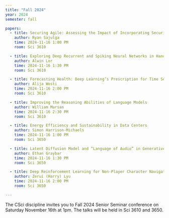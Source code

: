 ```yaml
---
title: "Fall 2024"
year: 2024
semester: fall

papers:
  - title: Securing Agile: Assessing the Impact of Incorporating Security into Agile Development
    author: Ryan Sajulga
    time: 2024-11-16 1:00 PM
    room: Sci 3610

  - title: Exploring Deep Recurrent and Spiking Neural Networks in Hand Gesture Recognition
    author: Alwin Lor
    time: 2024-11-16 1:30 PM
    room: Sci 3610

  - title: Forecasting Health: Deep Learning’s Prescription for Time Series Precision
    author: Alija Wosti
    time: 2024-11-16 2:00 PM
    room: Sci 3610

  - title: Improving the Reasoning Abilities of Language Models
    author: William Marsan
    time: 2024-11-16 2:30 PM
    room: Sci 3610

  - title: Energy Efficiency and Sustainability in Data Centers
    author: Simon Harrison-Michaels
    time: 2024-11-16 1:00 PM
    room: Sci 3650

  - title: Latent Diffusion Model and “Language of Audio” in Generative Audio
    author: Ethan Graybar
    time: 2024-11-16 1:30 PM
    room: Sci 3650

  - title: Deep Reinforcement Learning for Non-Player Character Navigation in Open-World Games
    author: Zerui (Harry) Lyu
    time: 2024-11-16 2:00 PM
    room: Sci 3650

---
```


The CSci discipline invites you to Fall 2024 Senior Seminar conference on
Saturday November 16th at 1pm.
The talks will be held in Sci 3610 and 3650.






